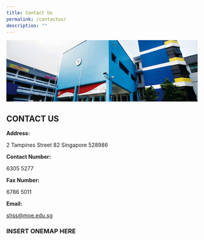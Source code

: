 ```yaml
---
title: Contact Us
permalink: /contactus/
description: ""
---
```




![](/images/Affiliated%20School%20Banner.jpg)



CONTACT US
----------


**Address:**

2 Tampines Street 82 Singapore 528986 

**Contact Number:**

6305 5277

**Fax Number:**

6786 5011

**Email:**

[shss@moe.edu.sg](mailto:shss@moe.edu.sg)


### INSERT ONEMAP HERE